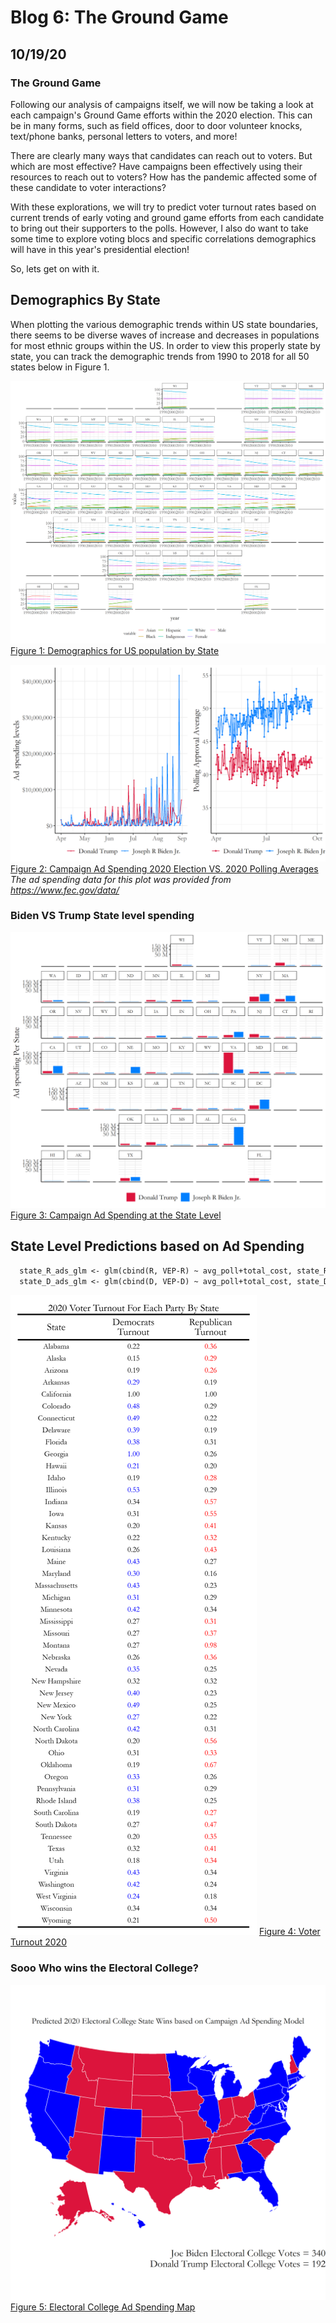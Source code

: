 # Blog 6: The Ground Game
## 10/19/20

### The Ground Game

Following our analysis of campaigns itself, we will now be taking a look at each campaign's Ground Game efforts within the 2020 election. This can be in many forms, such as field offices, door to door volunteer knocks, text/phone banks, personal letters to voters, and more!

There are clearly many ways that candidates can reach out to voters. But which are most effective? Have campaigns been effectively using their resources to reach out to voters? How has the pandemic affected some of these candidate to voter interactions?

With these explorations, we will try to predict voter turnout rates based on current trends of early voting and ground game efforts from each candidate to bring out their supporters to the polls. However, I also do want to take some time to explore voting blocs and specific correlations demographics will have in this year's presidential election!

So, lets get on with it.

## Demographics By State

When plotting the various demographic trends within US state boundaries, there seems to be diverse waves of increase and decreases in populations for most ethnic groups within the US. In order to view this properly state by state, you can track the demographic trends from 1990 to 2018 for all 50 states below in Figure 1.

![](../Rplots/week6/demographics.png)
[Figure 1: Demographics for US population by State](../Rplots/week6/demographics.png)


![](../Rplots/week5/JoeVSDonald.png)
[Figure 2: Campaign Ad Spending 2020 Election VS. 2020 Polling Averages ](../Rplots/week5/JoeVSDonald.png)
*The ad spending data for this plot was provided from https://www.fec.gov/data/*


### Biden VS Trump State level spending


![](../Rplots/week5/statespending_sqrt.png)
[Figure 3: Campaign Ad Spending at the State Level ](../Rplots/week5/statespending_sqrt.png)

## State Level Predictions based on Ad Spending


```markdown
  state_R_ads_glm <- glm(cbind(R, VEP-R) ~ avg_poll+total_cost, state_R, family = binomial)
  state_D_ads_glm <- glm(cbind(D, VEP-D) ~ avg_poll+total_cost, state_D, family = binomial)

```
![](../Rplots/week5/VoterTurnout2020.png)
[Figure 4: Voter Turnout 2020](../Rplots/week5/VoterTurnout2020.png)

### Sooo Who wins the Electoral College?

![](../Rplots/week5/2020AdPrediction.png)
[Figure 5: Electoral College Ad Spending Map ](../Rplots/week5/2020AdPrediction.png)


